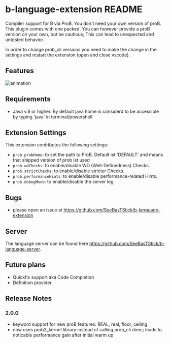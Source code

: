 # b-language-extension README

Compiler support for B via ProB. You don't need your own version of proB. This plugin comes with one packed. You can however provide a proB version on your own, but be cautious; This can lead to unexpected and untested behavior.

In order to change prob_cli versions you need to make the change in the settings and restart the extension (open and close vscode).

## Features

![animation](https://raw.githubusercontent.com/hhu-stups/b-language-extension/master/media/screencaputer.gif)


## Requirements

- Java v.8 or higher. By default java home is considerd to be accessible by typing 'java' in terminal/powershell


## Extension Settings

This extension contributes the following settings:

* `prob.probHome`: to set the path to ProB. Default ist 'DEFAULT' and means that shipped version of prob ist used
* `prob.wdChecks`: to enable/disable WD (Well-Definedness) Checks. 
* `prob.strictChecks`: to enable/disable stricter Checks. 
* `prob.performanceHints`: to enable/disable performance-related Hints.
* `prob.debugMode`: to enable/disable the server log


## Bugs
- please open an issue at https://github.com/SeeBasTStick/b-language-extension

## Server
The language server can be found here https://github.com/SeeBasTStick/b-language-server. 


## Future plans
- Quickfix support aká Code Completion
- Definition provider


## Release Notes

### 2.0.0

- keyword support for new proB features: REAL, real, floor, ceiling
- now uses prob2_kernel library instead of calling prob_cli direc; leads to noticable performance gain after initial warm up